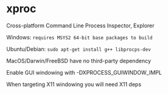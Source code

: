 # xproc
Cross-platform Command Line Process Inspector, Explorer

Windows: `requires MSYS2 64-bit base packages to build`

Ubuntu/Debian: `sudo apt-get install g++ libprocps-dev`

MacOS/Darwin/FreeBSD have no third-party dependency

Enable GUI windowing with -DXPROCESS_GUIWINDOW_IMPL

When targeting X11 windowing you will need X11 deps
